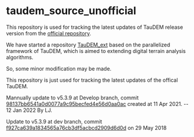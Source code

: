 # taudem_source_unofficial

This repository is used for tracking the latest updates of TauDEM release version from the [official repository](https://github.com/dtarb/TauDEM/releases).

We have started a repository [TauDEM_ext](https://github.com/lreis2415/TauDEM_ext) based on the parallelized framework of TauDEM, which is aimed to extending digital terrain analysis algorithms.

So, some minor modification may be made.

This repository is just used for tracking the latest updates of the offical TauDEM.

Mannually update to v5.3.9 at Develop branch, commit [98137bb6541a0d0077a9c95becfed4e56d0aa0ac](https://github.com/dtarb/TauDEM/commit/98137bb6541a0d0077a9c95becfed4e56d0aa0ac) created at 11 Apr 2021. -- 12 Jan 2022 By LJ.

Update to v5.3.9 at dev branch, commit [f927ca639a1834565a76cb3df5acbcd2909d6d0d](https://github.com/dtarb/TauDEM/commit/f927ca639a1834565a76cb3df5acbcd2909d6d0d) on 29 May 2018
